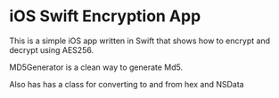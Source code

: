 # iOS Swift Encryption App
This is a simple iOS app written in Swift that shows how to 
encrypt and decrypt using AES256.

MD5Generator is a clean way to generate Md5.

Also has has a class for converting to and from hex and NSData


